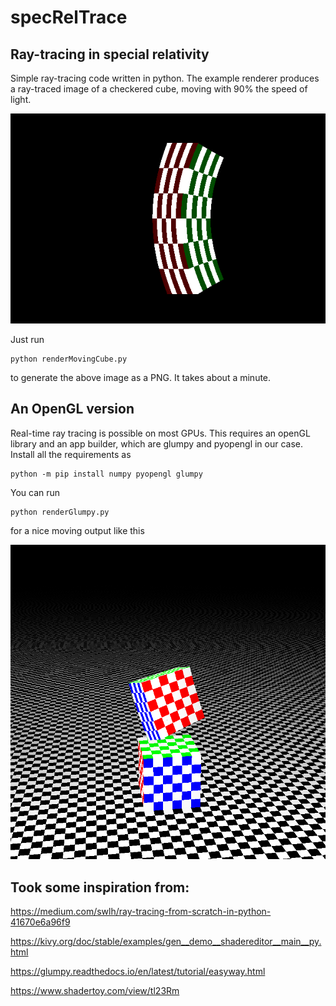 # specRelTrace
## Ray-tracing in special relativity

Simple ray-tracing code written in python. 
The example renderer produces a ray-traced image of a checkered cube, moving with 90% the speed of light.

![moving cube](image.png?raw=true "Checkered cube moving with 0.9c")
<!-- ![plot](image.png) -->

Just run 
```
python renderMovingCube.py
```
to generate the above image as a PNG. It takes about a minute. 


## An OpenGL version

Real-time ray tracing is possible on most GPUs. This requires an openGL library and an app builder, which 
are glumpy and pyopengl in our case. Install all the requirements as

```
python -m pip install numpy pyopengl glumpy 
```

You can run
```
python renderGlumpy.py
```
for a nice moving output like this

![moving cube](imageGlumpy.png?raw=true "Checkered cube moving with 0.9c and one at rest")



## Took some inspiration from:


https://medium.com/swlh/ray-tracing-from-scratch-in-python-41670e6a96f9

https://kivy.org/doc/stable/examples/gen__demo__shadereditor__main__py.html

https://glumpy.readthedocs.io/en/latest/tutorial/easyway.html

https://www.shadertoy.com/view/tl23Rm
